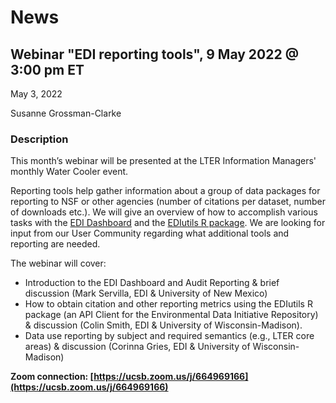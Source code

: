 # News

## Webinar "EDI reporting tools", 9 May 2022 @ 3:00 pm ET

May 3, 2022

Susanne Grossman-Clarke

### Description

This month’s webinar will be presented at the LTER Information Managers' monthly Water Cooler event.

Reporting tools help gather information about a group of data packages for reporting to NSF or other agencies (number of citations per dataset, number of downloads etc.). We will give an overview of how to accomplish various tasks with the [EDI Dashboard](https://edirepository.org/resources/the-edi-dashboard/) and the [EDIutils R package](https://docs.ropensci.org/EDIutils/). We are looking for input from our User Community regarding what additional tools and reporting are needed.

The webinar will cover:

* Introduction to the EDI Dashboard and Audit Reporting & brief discussion (Mark Servilla, EDI & University of New Mexico)
* How to obtain citation and other reporting metrics using the EDIutils R package (an API Client for the Environmental Data Initiative Repository) & discussion (Colin Smith, EDI & University of Wisconsin-Madison).
* Data use reporting by subject and required semantics (e.g., LTER core areas) & discussion (Corinna Gries, EDI & University of Wisconsin-Madison)

**Zoom connection: [https://ucsb.zoom.us/j/664969166](https://ucsb.zoom.us/j/664969166)**

<!-- News -->
